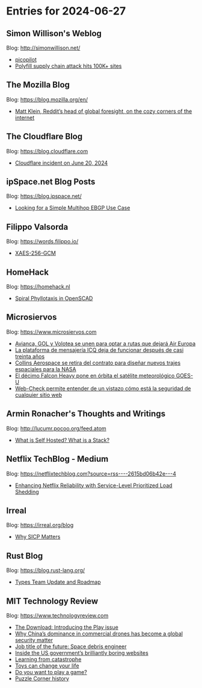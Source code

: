# Entries for 2024-06-27
## Simon Willison's Weblog 
Blog: http://simonwillison.net/ 

- [picopilot](https://simonwillison.net/2024/Jun/26/picopilot/#atom-everything)
- [Polyfill supply chain attack hits 100K+ sites](https://simonwillison.net/2024/Jun/25/polyfill-supply-chain-attack/#atom-everything)
## The Mozilla Blog 
Blog: https://blog.mozilla.org/en/ 

- [Matt Klein, Reddit’s head of global foresight, on the cozy corners of the internet](https://blog.mozilla.org/en/internet-culture/matt-klein-the-tiny-awards/)
##  The Cloudflare Blog  
Blog: https://blog.cloudflare.com 

- [Cloudflare incident on June 20, 2024](https://blog.cloudflare.com/cloudflare-incident-on-june-20-2024)
## ipSpace.net Blog Posts 
Blog: https://blog.ipspace.net/ 

- [Looking for a Simple Multihop EBGP Use Case](https://blog.ipspace.net/2024/06/ebgp-multihop-use-cases.html?utm_source=atom_feed)
## Filippo Valsorda 
Blog: https://words.filippo.io/ 

- [XAES-256-GCM](https://words.filippo.io/dispatches/xaes-256-gcm/)
## HomeHack 
Blog: https://homehack.nl 

- [Spiral Phyllotaxis in OpenSCAD](https://homehack.nl/spiral-phyllotaxis/)
## Microsiervos 
Blog: https://www.microsiervos.com 

- [Avianca, GOL y Volotea se unen para optar a rutas que dejará Air Europa](https://www.microsiervos.com/archivo/aerotrastorno/avianca-gol-volotea-pujan-rutas-air-europa.html)
- [La plataforma de mensajería ICQ deja de funcionar después de casi treinta años](https://www.microsiervos.com/archivo/internet/icq-deja-de-funcionar.html)
- [Collins Aerospace se retira del contrato para diseñar nuevos trajes espaciales para la NASA](https://www.microsiervos.com/archivo/espacio/collins-aerospace-retira-trajes-espaciales-nasa.html)
- [El décimo Falcon Heavy pone en órbita el satélite meteorológico GOES-U](https://www.microsiervos.com/archivo/espacio/decimo-falcon-heavy-satelite-meteorologico-goes-u.html)
- [Web-Check permite entender de un vistazo cómo está la seguridad de cualquier sitio web](https://www.microsiervos.com/archivo/seguridad/web-check-seguridad-sitio-web.html)
## Armin Ronacher's Thoughts and Writings 
Blog: http://lucumr.pocoo.org/feed.atom 

- [What is Self Hosted? What is a Stack?](http://lucumr.pocoo.org/2024/6/26/what-is-self-hosted)
## Netflix TechBlog - Medium 
Blog: https://netflixtechblog.com?source=rss----2615bd06b42e---4 

- [Enhancing Netflix Reliability with Service-Level Prioritized Load Shedding](https://netflixtechblog.com/enhancing-netflix-reliability-with-service-level-prioritized-load-shedding-e735e6ce8f7d?source=rss----2615bd06b42e---4)
## Irreal 
Blog: https://irreal.org/blog 

- [Why SICP Matters](https://irreal.org/blog/?p=12267)
## Rust Blog 
Blog: https://blog.rust-lang.org/ 

- [Types Team Update and Roadmap](https://blog.rust-lang.org/2024/06/26/types-team-update.html)
## MIT Technology Review 
Blog: https://www.technologyreview.com 

- [The Download: Introducing the Play issue](https://www.technologyreview.com/2024/06/26/1094321/the-download-introducing-play-issue/)
- [Why China’s dominance in commercial drones has become a global security matter](https://www.technologyreview.com/2024/06/26/1094249/china-commercial-drone-dji-security/)
- [Job title of the future: Space debris engineer](https://www.technologyreview.com/2024/06/26/1093649/space-debris-engineer-european-space-agency-job-titles-future/)
- [Inside the US government’s brilliantly boring websites](https://www.technologyreview.com/2024/06/26/1093656/us-government-website-design-accessibility/)
- [Learning from catastrophe](https://www.technologyreview.com/2024/06/26/1093692/book-review-technological-complexity-problems/)
- [Toys can change your life](https://www.technologyreview.com/2024/06/26/1093698/toys-childhood-future/)
- [Do you want to play a game?](https://www.technologyreview.com/2024/06/26/1093702/letter-from-editor-july-august-2024-play-issue/)
- [Puzzle Corner history](https://www.technologyreview.com/2024/06/26/1094310/puzzle-corner-history/)